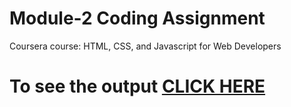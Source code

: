 
# Module-2 Coding Assignment

Coursera course: HTML, CSS, and Javascript for Web Developers

# To see the output [CLICK HERE](http://localhost:63342/Java/index.html?_ijt=rildbj6b7oubgvvrvvgcda8hm&_ij_reload=RELOAD_ON_SAVE)
